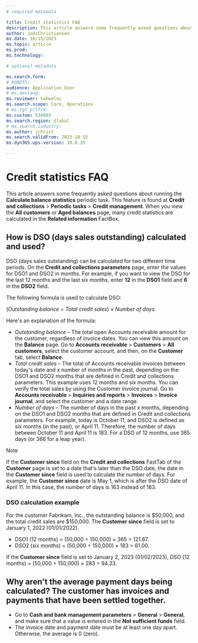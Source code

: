 ```yaml
---
# required metadata

title: Credit statistics FAQ
description: This article answers some frequently asked questions about credit statistics
author: JodiChristiansen
ms.date: 10/15/2023
ms.topic: article
ms.prod: 
ms.technology: 

# optional metadata

ms.search.form:  
# ROBOTS: 
audience: Application User
# ms.devlang: 
ms.reviewer: twheeloc
ms.search.scope: Core, Operations
# ms.tgt_pltfrm: 
ms.custom: 539093
ms.search.region: Global
# ms.search.industry: 
ms.author: jchrist
ms.search.validFrom: 2023-10-15
ms.dyn365.ops.version: 10.0.35

---
```

# Credit statistics FAQ

This article answers some frequently asked questions about running the **Calculate balance statistics** periodic task. This feature is found at **Credit and collections** \> **Periodic tasks** \> **Credit management**. When you view the **All customers** or **Aged balances** page, many credit statistics are calculated in the **Related information** FactBox.

## How is DSO (days sales outstanding) calculated and used?

DSO (days sales outstanding) can be calculated for two different time periods. On the **Credit and collections parameters** page, enter the values for DSO1 and DSO2 in months. For example, if you want to view the DSO for the last 12 months and the last six months, enter **12** in the **DSO1** field and **6** in the **DSO2** field.

The following formula is used to calculate DSO:

(*Outstanding balance* &divide; *Total credit sales*) &times; *Number of days*

Here's an explanation of the formula:

- *Outstanding balance* – The total open Accounts receivable amount for the customer, regardless of invoice dates. You can view this amount on the **Balance** page. Go to **Accounts receivable** \> **Customers** \> **All customers**, select the customer account, and then, on the **Customer** tab, select **Balance**.
- *Total credit sales* – The total of Accounts receivable invoices between today's date and *x* number of months in the past, depending on the DSO1 and DSO2 months that are defined in Credit and collections parameters. This example uses 12 months and six months. You can verify the total sales by using the Customer invoice journal. Go to **Accounts receivable** \> **Inquiries and reports** \> **Invoices** \> **Invoice journal**, and select the customer and a date range.
- *Number of days* – The number of days in the past *x* months, depending on the DSO1 and DSO2 months that are defined in Credit and collections parameters. For example, today is October 11, and DSO2 is defined as six months (in the past), or April 11. Therefore, the number of days between October 11 and April 11 is 183. For a DSO of 12 months, use 365 days (or 366 for a leap year).

> [!NOTE]
> If the **Customer since** field on the **Credit and collections** FastTab of the **Customer** page is set to a date that's later than the DSO date, the date in the **Customer since** field is used to calculate the number of days. For example, the **Customer since** date is May 1, which is after the DSO date of April 11. In this case, the number of days is 163 instead of 183.

### DSO calculation example

For the customer Fabrikam, Inc., the outstanding balance is $50,000, and the total credit sales are $150,000. The **Customer since** field is set to January 1, 2022 (01/01/2022).

- DSO1 (12 months) = (50,000 &divide; 150,000) &times; 365 = 121.67.
- DSO2 (six months) = (50,000 &divide; 150,000) &times; 183 = 61.00.

If the **Customer since** field is set to January 2, 2023 (01/02/2023), DSO (12 months) = (50,000 &divide; 150,000) &times; 283 = 94.33.

## Why aren't the average payment days being calculated? The customer has invoices and payments that have been settled together.

- Go to **Cash and bank management parameters** \> **General** \> **General**, and make sure that a value is entered in the **Not sufficient funds** field.
- The invoice date and payment date must be at least one day apart. Otherwise, the average is 0 (zero).
